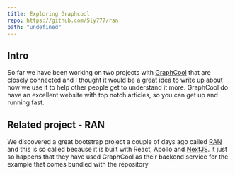 ```yaml
---
title: Exploring Graphcool 
repo: https://github.com/Sly777/ran
path: "undefined"
---
```


## Intro
So far we have been working on two projects with [GraphCool](https://graph.cool) that are closely connected and I thought it would be a great idea to write up about how we use it to help other people get to understand it more. GraphCool do have an excellent website with top notch articles, so you can get up and running fast. 

## Related project - RAN

We discovered a great bootstrap project a couple of days ago called [RAN](/exploring/RAN) and this is so called because it is built with React, Apollo and [NextJS](/exploring/next). it just so happens that they have used GraphCool as their backend service for the example that comes bundled with the repository